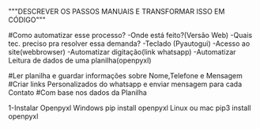 """DESCREVER OS PASSOS MANUAIS E TRANSFORMAR ISSO EM CÓDIGO"""

#Como automatizar esse processo?
-Onde está feito?(Versão Web)
-Quais tec. preciso pra resolver essa demanda?
	-Teclado (Pyautogui)
	-Acesso ao site(webbrowser)
	-Automatizar digitação(link whatsapp)
	-Automatizar Leitura de dados de uma planilha(openpyxl)



#Ler planilha e guardar informações sobre Nome,Telefone e Mensagem
#Criar links Personalizados do whatsapp e enviar mensagem para cada Contato
#Com base nos dados da Planilha

1-Instalar Openpyxl
    Windows
        pip install openpyxl
    Linux ou mac
        pip3 install openpyxl



